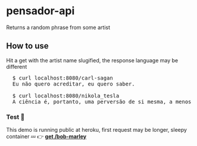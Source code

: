# pensador-api

Returns a random phrase from some artist


## How to use

Hit a get with the artist name slugified, the response language may be different

<pre>
  $ curl localhost:8080/carl-sagan
  Eu não quero acreditar, eu quero saber.

  $ curl localhost:8080/nikola_tesla
  A ciência é, portanto, uma perversão de si mesma, a menos que tenha como fim último, melhorar a humanidade.
</pre>

### Test 🎉

This demo is running public at heroku, first request may be longer, sleepy container 💤
👉 <b>[get /bob-marley](https://pensador-api.herokuapp.com/)</b>
<small></small>
